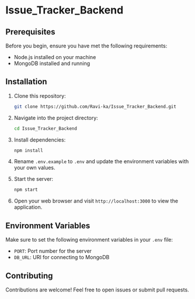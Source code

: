 # Issue_Tracker_Backend

## Prerequisites

Before you begin, ensure you have met the following requirements:

- Node.js installed on your machine
- MongoDB installed and running

## Installation

1. Clone this repository:

   ```bash
   git clone https://github.com/Ravi-ka/Issue_Tracker_Backend.git
   ```

2. Navigate into the project directory:

   ```bash
   cd Issue_Tracker_Backend
   ```

3. Install dependencies:

   ```bash
   npm install
   ```

4. Rename `.env.example` to `.env` and update the environment variables with your own values.

5. Start the server:

   ```bash
   npm start
   ```

6. Open your web browser and visit `http://localhost:3000` to view the application.

## Environment Variables

Make sure to set the following environment variables in your `.env` file:

- `PORT`: Port number for the server
- `DB_URL`: URI for connecting to MongoDB

## Contributing

Contributions are welcome! Feel free to open issues or submit pull requests.
